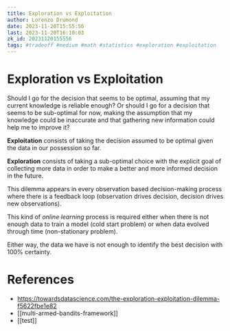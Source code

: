 ```yaml
---
title: Exploration vs Exploitation
author: Lorenzo Drumond
date: 2023-11-20T15:55:56
last: 2023-11-20T16:10:03
zk_id: 20231120155556
tags: #tradeoff #medium #math #statistics #exploration #exploitation
---
```



# Exploration vs Exploitation

Should I go for the decision that seems to be optimal, assuming that my current knowledge is reliable enough? Or should I go for a decision that seems to be sub-optimal for now, making the assumption that my knowledge could be inaccurate and that gathering new information could help me to improve it?

__Exploitation__ consists of taking the decision assumed to be optimal given the data in our possession so far.

__Exploration__ consists of taking a sub-optimal choice with the explicit goal of collecting more data in order to make a better and more informed decision in the future.

This dilemma appears in every observation based decision-making process where there is a feedback loop (observation drives decision, decision drives new observations).

This kind of _online learning_ process is required either when there is not enough data to train a model (cold start problem) or when data evolved through time (non-stationary problem).

Either way, the data we have is not enough to identify the best decision with 100% certainty.

# References
- https://towardsdatascience.com/the-exploration-exploitation-dilemma-f5622fbe1e82
- [[multi-armed-bandits-framework]]
- [[test]]
